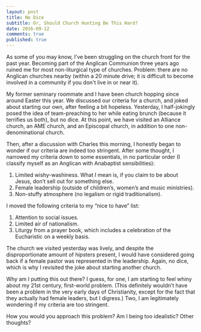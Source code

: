 ```yaml
---
layout: post
title: No Dice
subtitle: Or, Should Church Hunting Be This Hard?
date: 2016-09-12
comments: true
published: true
---
```


As some of you may know, I’ve been struggling on the church front for the past year. Becoming part of the Anglican Communion three years ago ruined me for most non-liturgical type of churches. Problem: there are no Anglican churches nearby (within a 20 minute drive; it is difficult to become involved in a community if you don't live in or near it).

My former seminary roommate and I have been church hopping since around Easter this year. We discussed our criteria for a church, and joked about starting our own, after feeling a bit hopeless. Yesterday, I half-jokingly posed the idea of team-preaching to her while eating brunch (because it terrifies us both), but no dice. At this point, we have visited an Alliance church, an AME church, and an Episcopal church, in addition to one non-denominational church.

Then, after a discussion with Charles this morning, I honestly began to wonder if our criteria are indeed too stringent. After some thought, I narrowed my criteria down to some essentials, in no particular order (I classify myself as an Anglican with Anabaptist sensibilities):  

  1. Limited wishy-washiness. What I mean is, if you claim to be about Jesus, don’t sell out for something else.  
  2. Female leadership (outside of children’s, women’s and music ministries).    
  3. Non-stuffy atmosphere (no legalism or rigid traditionalism).  

I moved the following criteria to my “nice to have” list:  

  1. Attention to social issues.
  2. Limited air of nationalism.
  3. Liturgy from a prayer book, which includes a celebration of the Eucharistic on a weekly basis.

The church we visited yesterday was lively, and despite the disproportionate amount of hipsters present, I would have considered going back if a female pastor was represented in the leadership. Again, no dice, which is why I revisited the joke about starting another church.

Why am I putting this out there? I guess, for one, I am starting to feel whiny about my 21st century, first-world problem. (This definitely wouldn’t have been a problem in the very early days of Christianity, except for the fact that they actually had female leaders, but I digress.) Two, I am legitimately wondering if my criteria are too stringent.

How you would you approach this problem? Am I being too idealistic? Other thoughts?
